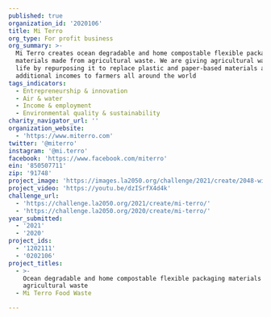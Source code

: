 ```yaml
---
published: true
organization_id: '2020106'
title: Mi Terro
org_type: For profit business
org_summary: >-
  Mi Terro creates ocean degradable and home compostable flexible packaging
  materials made from agricultural waste. We are giving agricultural waste a new
  life by repurposing it to replace plastic and paper-based materials and giving
  additional incomes to farmers all around the world
tags_indicators:
  - Entrepreneurship & innovation
  - Air & water
  - Income & employment
  - Environmental quality & sustainability
charity_navigator_url: ''
organization_website:
  - 'https://www.miterro.com'
twitter: '@miterro'
instagram: '@mi.terro'
facebook: 'https://www.facebook.com/miterro'
ein: '850507711'
zip: '91748'
project_image: 'https://images.la2050.org/challenge/2021/create/2048-wide/mi-terro.jpg'
project_video: 'https://youtu.be/dzISrfX4d4k'
challenge_url:
  - 'https://challenge.la2050.org/2021/create/mi-terro/'
  - 'https://challenge.la2050.org/2020/create/mi-terro/'
year_submitted:
  - '2021'
  - '2020'
project_ids:
  - '1202111'
  - '0202106'
project_titles:
  - >-
    Ocean degradable and home compostable flexible packaging materials made from
    agricultural waste
  - Mi Terro Food Waste

---
```


